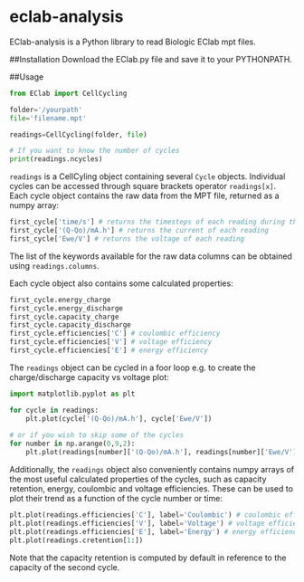 # eclab-analysis
EClab-analysis is a Python library to read Biologic EClab mpt files.

##Installation
Download the EClab.py file and save it to your PYTHONPATH.

##Usage

```python
from EClab import CellCycling

folder='/yourpath'
file='filename.mpt'

readings=CellCycling(folder, file)

# If you want to know the number of cycles
print(readings.ncycles)
```

`readings` is a CellCyling object containing several `Cycle` objects. Individual
cycles can be accessed through square brackets operator `readings[x]`.
Each cycle object contains the raw data from the MPT file, returned as a numpy
array:

```python
first_cycle['time/s'] # returns the timesteps of each reading during the cycle
first_cycle['(Q-Qo)/mA.h'] # returns the current of each reading
first_cycle['Ewe/V'] # returns the voltage of each reading
```

The list of the keywords available for the raw data columns can be obtained
using `readings.columns`.

Each cycle object also contains some calculated properties:
```python
first_cycle.energy_charge
first_cycle.energy_discharge
first_cycle.capacity_charge
first_cycle.capacity_discharge
first_cycle.efficiencies['C'] # coulombic efficiency
first_cycle.efficiencies['V'] # voltage efficiency
first_cycle.efficiencies['E'] # energy efficiency
```

The `readings` object can be cycled in a foor loop e.g. to create the charge/discharge
capacity vs voltage plot:

```python
import matplotlib.pyplot as plt

for cycle in readings:
    plt.plot(cycle['(Q-Qo)/mA.h'], cycle['Ewe/V'])
    
# or if you wish to skip some of the cycles
for number in np.arange(0,9,2):
    plt.plot(readings[number]['(Q-Qo)/mA.h'], readings[number]['Ewe/V'])
```

Additionally, the `readings` object also conveniently contains numpy arrays
of the most useful calculated properties of the cycles, such as capacity retention,
energy, coulombic and voltage efficiencies. These can be used to plot their trend
as a function of the cycle number or time:

```python
plt.plot(readings.efficiencies['C'], label='Coulombic') # coulombic efficiency
plt.plot(readings.efficiencies['V'], label='Voltage') # voltage efficiency
plt.plot(readings.efficiencies['E'], label='Energy') # energy efficiency
plt.plot(readings.cretention[1:])
```
Note that the capacity retention is computed by default in reference to the
capacity of the second cycle.